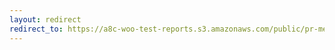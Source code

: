 ```yaml
---
layout: redirect
redirect_to: https://a8c-woo-test-reports.s3.amazonaws.com/public/pr-merge/40939/api/index.html
---
```

